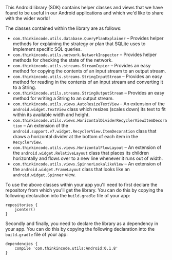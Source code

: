 This Android library (SDK) contains helper classes and views that we have found to be useful in our Android applications and which we'd like to share with the wider world!

The classes contained within the library are as follows:

* `com.thinkincode.utils.database.QueryPlanExplainer` – Provides helper methods for explaining the strategy or plan that SQLite uses to implement specific SQL queries.
* `com.thinkincode.utils.network.NetworkInspector` – Provides helper methods for checking the state of the network.
* `com.thinkincode.utils.streams.StreamCopier` – Provides an easy method for copying the contents of an input stream to an output stream.
* `com.thinkincode.utils.streams.StringInputStream` – Provides an easy method for reading in the contents of an input stream and converting it to a String.
* `com.thinkincode.utils.streams.StringOutputStream` – Provides an easy method for writing a String to an output stream.
* `com.thinkincode.utils.views.AutoResizeTextView` – An extension of the `android.widget.TextView` class which resizes (scales down) its text to fit within its available width and height.
* `com.thinkincode.utils.views.HorizontalDividerRecyclerViewItemDecoration` – An extension of the `android.support.v7.widget.RecyclerView.ItemDecoration` class that draws a horizontal divider at the bottom of each item in the `RecyclerView`.
* `com.thinkincode.utils.views.HorizontalFlowLayout` – An extension of the `android.widget.RelativeLayout` class that places its children horizontally and flows over to a new line whenever it runs out of width.
* `com.thinkincode.utils.views.SpinnerLookalikeView` – An extension of the `android.widget.FrameLayout` class that looks like an `android.widget.Spinner` view.

To use the above classes within your app you'll need to first declare the repository from which you'll get the library. You can do this by copying the following declaration into the `build.gradle` file of your app:

    repositories {
        jcenter()
    }

Secondly and finally, you need to declare the library as a dependency in your app. You can do this by copying the following declaration into the `build.gradle` file of your app:

    dependencies {
        compile 'com.thinkincode.utils:Android:0.1.8'
    }
